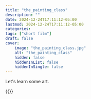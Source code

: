 ```yaml
---
title: "the_painting_class"
description: ""
date: 2024-12-24T17:11:12-05:00
lastmod: 2024-12-24T17:11:12-05:00
categories: 
tags: ["short film"]
draft: false
cover:
    image: "the_painting_class.jpg"
    alt: "the_painting_class"
    hidden: false
    hiddenInList: false
    hiddenInSingle: false
---
```



Let's learn some art.

{{<youtube h7bodk1tiWQ>}}
